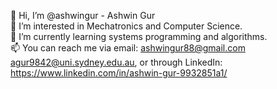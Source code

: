 👋 Hi, I’m @ashwingur - Ashwin Gur<br />
👀 I’m interested in Mechatronics and Computer Science.<br />
🌱 I’m currently learning systems programming and algorithms.<br />
📫 You can reach me via email: ashwingur88@gmail.com agur9842@uni.sydney.edu.au, or through LinkedIn: https://www.linkedin.com/in/ashwin-gur-9932851a1/<br />

<!---
ootmannturbine/ootmannturbine is a ✨ special ✨ repository because its `README.md` (this file) appears on your GitHub profile.
You can click the Preview link to take a look at your changes.
--->
